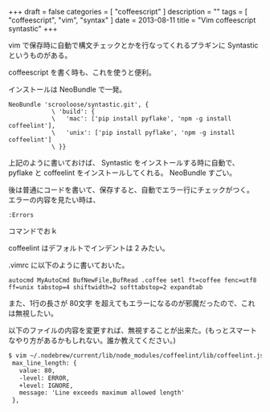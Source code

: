 +++
draft = false
categories = [ "coffeescript" ]
description = ""
tags = [ "coffeescript", "vim", "syntax" ]
date = 2013-08-11
title = "Vim coffeescript syntastic"
+++

vim で保存時に自動で構文チェックとかを行なってくれるプラギンに
Syntastic というものがある。

coffeescript を書く時も、これを使うと便利。

インストールは NeoBundle で一発。

```vim
NeoBundle 'scrooloose/syntastic.git', {
            \ 'build': {
            \   'mac': ['pip install pyflake', 'npm -g install coffeelint'],
            \   'unix': ['pip install pyflake', 'npm -g install coffeelint']
            \ }}
```

上記のように書いておけば、 Syntastic をインストールする時に自動で、
pyflake と coffeelint をインストールしてくれる。 NeoBundle
すごい。

後は普通にコードを書いて、保存すると、自動でエラー行にチェックがつく。
エラーの内容を見たい時は、

```vim
:Errors
```

コマンドでおｋ

coffeelint はデフォルトでインデントは 2 みたい。

.vimrc に以下のように書いておいた。

```vim
autocmd MyAutoCmd BufNewFile,BufRead .coffee setl ft=coffee fenc=utf8 ff=unix tabstop=4 shiftwidth=2 softtabstop=2 expandtab
```

また、1行の長さが 80文字
を超えてもエラーになるのが邪魔だったので、これは無視したい。

以下のファイルの内容を変更すれば、無視することが出来た。(もっとスマートなやり方があるかもしれない。誰か教えてください。)

```diff
$ vim ~/.nodebrew/current/lib/node_modules/coffeelint/lib/coffeelint.js
 max_line_length: {
   value: 80,
   -level: ERROR,
   +level: IGNORE,
   message: 'Line exceeds maximum allowed length'
 },
```
